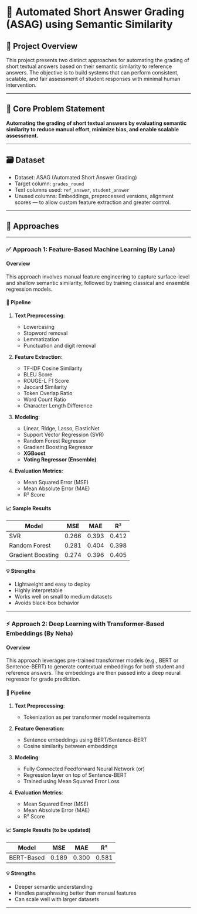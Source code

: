 # 🧠 Automated Short Answer Grading (ASAG) using Semantic Similarity

## 📌 Project Overview

This project presents two distinct approaches for automating the grading of short textual answers based on their semantic similarity to reference answers. The objective is to build systems that can perform consistent, scalable, and fair assessment of student responses with minimal human intervention.

---

## 🎯 Core Problem Statement

**Automating the grading of short textual answers by evaluating semantic similarity to reduce manual effort, minimize bias, and enable scalable assessment.**

---

## 🗃 Dataset

- Dataset: ASAG (Automated Short Answer Grading)
- Target column: `grades_round`
- Text columns used: `ref_answer`, `student_answer`
- Unused columns: Embeddings, preprocessed versions, alignment scores — to allow custom feature extraction and greater control.

---

## 🔀 Approaches

---

### ✅ **Approach 1: Feature-Based Machine Learning (By Lana)**

#### Overview

This approach involves manual feature engineering to capture surface-level and shallow semantic similarity, followed by training classical and ensemble regression models.

#### 🔧 Pipeline

1. **Text Preprocessing**:
   - Lowercasing
   - Stopword removal
   - Lemmatization
   - Punctuation and digit removal

2. **Feature Extraction**:
   - TF-IDF Cosine Similarity
   - BLEU Score
   - ROUGE-L F1 Score
   - Jaccard Similarity
   - Token Overlap Ratio
   - Word Count Ratio
   - Character Length Difference

3. **Modeling**:
   - Linear, Ridge, Lasso, ElasticNet
   - Support Vector Regression (SVR)
   - Random Forest Regressor
   - Gradient Boosting Regressor
   - **XGBoost**
   - **Voting Regressor (Ensemble)**

4. **Evaluation Metrics**:
   - Mean Squared Error (MSE)
   - Mean Absolute Error (MAE)
   - R² Score

#### 📈 Sample Results

| Model              | MSE   | MAE   | R²    |
|-------------------|-------|-------|-------|
| SVR               | 0.266 | 0.393 | 0.412 |
| Random Forest     | 0.281 | 0.404 | 0.398 |
| Gradient Boosting | 0.274 | 0.396 | 0.405 |

#### 💡 Strengths
- Lightweight and easy to deploy
- Highly interpretable
- Works well on small to medium datasets
- Avoids black-box behavior

---

### ⚡ **Approach 2: Deep Learning with Transformer-Based Embeddings (By Neha)**

#### Overview

This approach leverages pre-trained transformer models (e.g., BERT or Sentence-BERT) to generate contextual embeddings for both student and reference answers. The embeddings are then passed into a deep neural regressor for grade prediction.

#### 🔧 Pipeline

1. **Text Preprocessing**:
   - Tokenization as per transformer model requirements

2. **Feature Generation**:
   - Sentence embeddings using BERT/Sentence-BERT
   - Cosine similarity between embeddings

3. **Modeling**:
   - Fully Connected Feedforward Neural Network (or)
   - Regression layer on top of Sentence-BERT
   - Trained using Mean Squared Error Loss

4. **Evaluation Metrics**:
   - Mean Squared Error (MSE)
   - Mean Absolute Error (MAE)
   - R² Score

#### 📈 Sample Results (to be updated)

| Model       | MSE   | MAE   | R²    |
|-------------|-------|-------|-------|
| BERT-Based  | 0.189   | 0.300   | 0.581   |

#### 💡 Strengths
- Deeper semantic understanding
- Handles paraphrasing better than manual features
- Can scale well with larger datasets

---
